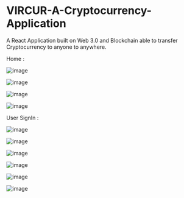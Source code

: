 # VIRCUR-A-Cryptocurrency-Application
A React Application built on Web 3.0 and Blockchain able to transfer Cryptocurrency to anyone to anywhere. 


Home : 

![image](https://user-images.githubusercontent.com/95628601/211202576-3a7cd0d2-6f36-467c-bd0f-5352f444192c.png)


![image](https://user-images.githubusercontent.com/95628601/211202601-8685ec6c-2c5a-4b14-a8c7-ab2cd21263f1.png)


![image](https://user-images.githubusercontent.com/95628601/211202623-255db67a-aa27-465d-b8c0-1f2e77f69bb8.png)


![image](https://user-images.githubusercontent.com/95628601/211202642-fb8ace64-0091-4e9b-a67b-5e25535c11f4.png)



User SignIn :

![image](https://user-images.githubusercontent.com/95628601/211203027-fcb437a4-cada-46e4-8db3-ff7553cb3727.png)


![image](https://user-images.githubusercontent.com/95628601/211203046-634de303-f359-4def-98c3-063754bc043b.png)


![image](https://user-images.githubusercontent.com/95628601/211203075-3b5941ee-16cc-4311-ab4a-5098a468d61a.png)


![image](https://user-images.githubusercontent.com/95628601/211203092-81394809-7144-4cca-9913-67562bd68e9b.png)


![image](https://user-images.githubusercontent.com/95628601/211203127-8f7a07e4-1d51-4f3f-9561-1a35d04c55e9.png)


![image](https://user-images.githubusercontent.com/95628601/211203166-6154bd51-234f-42b5-91c7-042c2ffb2346.png)
